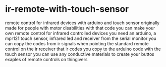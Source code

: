 # ir-remote-with-touch-sensor
remote control for infrared devices with arduino and touch sensor originally made for people with motor disabilities
with that code you can make your own remote control for infrared controlled devices
you need an arduino, a mpr121 touch sensor, infrared led and receiver
from the serial monitor you can copy the codes from ir signals when pointing the standard remote control on the ir receiver
that ir codes you copy to the arduino code
with the touch sensor you can use any conductive materials to create your buttos
exaples of remote controls on thingivers
